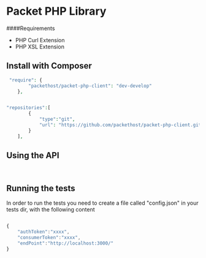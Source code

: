 Packet PHP Library
=================

####Requirements
* PHP Curl Extension
* PHP XSL Extension

## Install with Composer 

```php
 "require": {
        "packethost/packet-php-client": "dev-develop"
    },


"repositories":[
        {
            "type":"git",
            "url": "https://github.com/packethost/packet-php-client.git"
        }
    ],

```

## Using the API


```php



```

## Running the tests

In order to run the tests you need to create a file called "config.json" in your tests dir, with the following content

```javascript

{
    "authToken":"xxxx",
    "consumerToken":"xxxx",
    "endPoint":"http://localhost:3000/"
}


```


